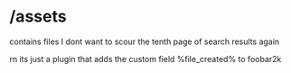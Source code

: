 # /assets

contains files I dont want to scour the tenth page of search results again

rn its just a plugin that adds the custom field %file_created% to foobar2k
